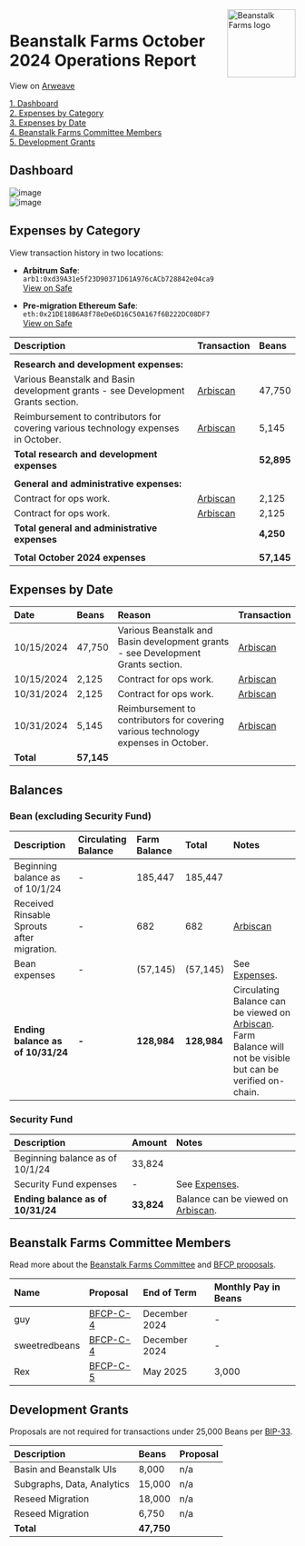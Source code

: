 <img src="https://arweave.net/jT_5PRnlx5T4olxEPanXO9m6ur5ho341aY4cmp9YNuM" alt="Beanstalk Farms logo" align="right" width="120" />

# Beanstalk Farms October 2024 Operations Report

View on [Arweave](https://arweave.net/dJRzJyD4cmFysAt73aB5GjatinI8o-iQGSzVq1zJxas)

[1. Dashboard](#dashboard)  
[2. Expenses by Category](#expenses-by-category)  
[3. Expenses by Date](#expenses-by-date)  
[4. Beanstalk Farms Committee Members](#beanstalk-farms-committee-members)  
[5. Development Grants](#development-grants)  

## Dashboard

![image](https://arweave.net/NrmsTBQ8J2jLpoknDbOVnnZ13DZIi6FldzzOiGItUP0)  
![image](https://arweave.net/ZM9mhta5hiVo9KrM89RfJZLKmXgY9muRCnNdOLqVc9M)  

## Expenses by Category

View transaction history in two locations:

- **Arbitrum Safe**:  
  `arb1:0xd39A31e5f23D90371D61A976cACb728842e04ca9`  
  [View on Safe](https://app.safe.global/transactions/history?safe=arb1:0xd39A31e5f23D90371D61A976cACb728842e04ca9)

- **Pre-migration Ethereum Safe**:  
  `eth:0x21DE18B6A8f78eDe6D16C50A167f6B222DC08DF7`  
  [View on Safe](https://app.safe.global/eth:0x21DE18B6A8f78eDe6D16C50A167f6B222DC08DF7/transactions/history)

| Description                                                                        | Transaction                                                                                           | Beans      |
| :--------------------------------------------------------------------------------- | :---------------------------------------------------------------------------------------------------- | :--------- |
|                                                                                    |                                                                                                       |            |
| **Research and development expenses:**                                             |                                                                                                       |            |
| Various Beanstalk and Basin development grants - see Development Grants section.   | [Arbiscan](https://arbiscan.io/tx/0xdefe44c755a8209d9031fe42e7c7d5623c472dcfc3c899a3914dcd9e25e9056a) | 47,750     |
| Reimbursement to contributors for covering various technology expenses in October. | [Arbiscan](https://arbiscan.io/tx/0x88cd138572806672257c41aaa1d6bb82b94ca9041870f8d94b4dbcddeb553de9) | 5,145      |
| **Total research and development expenses**                                        |                                                                                                       | **52,895** |
|                                                                                    |                                                                                                       |            |
| **General and administrative expenses:**                                           |                                                                                                       |            |
| Contract for ops work.                                                             | [Arbiscan](https://arbiscan.io/tx/0xdefe44c755a8209d9031fe42e7c7d5623c472dcfc3c899a3914dcd9e25e9056a) | 2,125      |
| Contract for ops work.                                                             | [Arbiscan](https://arbiscan.io/tx/0x88cd138572806672257c41aaa1d6bb82b94ca9041870f8d94b4dbcddeb553de9) | 2,125      |
| **Total general and administrative expenses**                                      |                                                                                                       | **4,250**  |
|                                                                                    |                                                                                                       |            |
| **Total October 2024 expenses**                                                    |                                                                                                       | **57,145** |

## Expenses by Date

| Date       | Beans      | Reason                                                                             | Transaction                                                                                           |
| :--------- | :--------- | :--------------------------------------------------------------------------------- | :---------------------------------------------------------------------------------------------------- |
| 10/15/2024 | 47,750     | Various Beanstalk and Basin development grants - see Development Grants section.   | [Arbiscan](https://arbiscan.io/tx/0xdefe44c755a8209d9031fe42e7c7d5623c472dcfc3c899a3914dcd9e25e9056a) |
| 10/15/2024 | 2,125      | Contract for ops work.                                                             | [Arbiscan](https://arbiscan.io/tx/0xdefe44c755a8209d9031fe42e7c7d5623c472dcfc3c899a3914dcd9e25e9056a) |
| 10/31/2024 | 2,125      | Contract for ops work.                                                             | [Arbiscan](https://arbiscan.io/tx/0x88cd138572806672257c41aaa1d6bb82b94ca9041870f8d94b4dbcddeb553de9) |
| 10/31/2024 | 5,145      | Reimbursement to contributors for covering various technology expenses in October. | [Arbiscan](https://arbiscan.io/tx/0x88cd138572806672257c41aaa1d6bb82b94ca9041870f8d94b4dbcddeb553de9) |
| **Total**  | **57,145** |                                                                                    |                                                                                                       |

## Balances

### Bean (excluding Security Fund)

| Description                                | Circulating Balance | Farm Balance | Total       | Notes                                                                                                                                                                                   |
| :----------------------------------------- | :------------------ | :----------- | :---------- | :-------------------------------------------------------------------------------------------------------------------------------------------------------------------------------------- |
| Beginning balance as of 10/1/24            | -                   | 185,447      | 185,447     |                                                                                                                                                                                         |
| Received Rinsable Sprouts after migration. | -                   | 682          | 682         | [Arbiscan](https://etherscan.io/tx/0x68f339766aa91fa2a277f51e62048e67836b6da498427c8ab433f39c7fa307c8)                                                                                  |
| Bean expenses                              | -                   | (57,145)     | (57,145)    | See [Expenses](#expenses-by-category).                                                                                                                                                  |
| **Ending balance as of 10/31/24**          | **-**               | **128,984**  | **128,984** | Circulating Balance can be viewed on [Arbiscan](https://arbiscan.io/address/0xd39A31e5f23D90371D61A976cACb728842e04ca9). Farm Balance will not be visible but can be verified on-chain. |

### Security Fund

| Description                       | Amount     | Notes                                                                                                        |
| :-------------------------------- | :--------- | :----------------------------------------------------------------------------------------------------------- |
| Beginning balance as of 10/1/24   | 33,824     |                                                                                                              |
| Security Fund expenses            | -          | See [Expenses](#expenses-by-category).                                                                       |
| **Ending balance as of 10/31/24** | **33,824** | Balance can be viewed on [Arbiscan](https://arbiscan.io/address/0xd39A31e5f23D90371D61A976cACb728842e04ca9). |

## Beanstalk Farms Committee Members

Read more about the [Beanstalk Farms Committee](https://docs.bean.money/almanac/governance/beanstalk-farms#beanstalk-farms-committee) and [BFCP proposals](https://docs.bean.money/almanac/governance/proposals#bfcp).

| Name          | Proposal                                                                    | End of Term   | Monthly Pay in Beans |
| :------------ | :-------------------------------------------------------------------------- | :------------ | :------------------- |
| guy           | [BFCP-C-4](https://arweave.net/DcWYtmUXfFk3wXEN7vr-bsHjXro6PoNV6XdrKtYDgJE) | December 2024 | -                    |
| sweetredbeans | [BFCP-C-4](https://arweave.net/DcWYtmUXfFk3wXEN7vr-bsHjXro6PoNV6XdrKtYDgJE) | December 2024 | -                    |
| Rex           | [BFCP-C-5](https://arweave.net/6ymA4-bcmLQdBgsJDBqP-6PrSththGW4X4K_16U2QbY) | May 2025      | 3,000                |

## Development Grants

Proposals are not required for transactions under 25,000 Beans per [BIP-33](https://arweave.net/-iklnExU_oJl3N2Lh0wnnGqeT8cTV0L6d6YOpbn2iKc#governance).

| Description                | Beans      | Proposal |
| :------------------------- | :--------- | :------- |
| Basin and Beanstalk UIs    | 8,000      | n/a      |
| Subgraphs, Data, Analytics | 15,000     | n/a      |
| Reseed Migration           | 18,000     | n/a      |
| Reseed Migration           | 6,750      | n/a      |
| **Total**                  | **47,750** |          |
